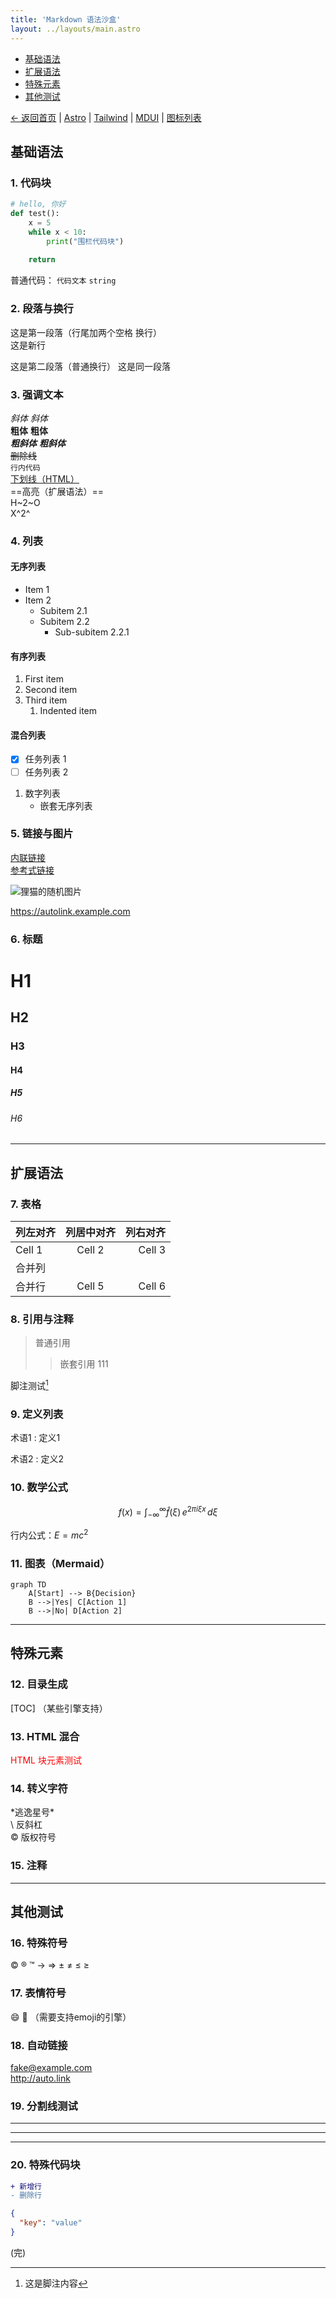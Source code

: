 ```yaml
---
title: 'Markdown 语法沙盒'
layout: ../layouts/main.astro
---
```



- [基础语法](#基础语法)
- [扩展语法](#扩展语法)
- [特殊元素](#特殊元素)
- [其他测试](#其他测试)


[← 返回首页](/)
| [Astro](https://docs.astro.build/en/getting-started/)
| [Tailwind](https://tailwindcss.com/docs/opacity)
| [MDUI](https://www.mdui.org/zh-cn/docs/2/components/card)
| [图标列表](/icons)



## 基础语法
### 1. 代码块
```python
# hello, 你好
def test():
    x = 5
    while x < 10:
        print("围栏代码块")
        
    return
```

普通代码： `代码文本` `string`

### 2. 段落与换行
这是第一段落（行尾加两个空格  换行）  
这是新行

这是第二段落（普通换行）
这是同一段落

### 3. 强调文本
*斜体* _斜体_  
**粗体** __粗体__  
***粗斜体*** ___粗斜体___  
~~删除线~~  
`行内代码`  
<u>下划线（HTML）</u>   
==高亮（扩展语法）==  
H~2~O  
X^2^  

### 4. 列表
#### 无序列表
- Item 1
- Item 2
  - Subitem 2.1
  - Subitem 2.2
    - Sub-subitem 2.2.1

#### 有序列表
1. First item
2. Second item
3. Third item
   1. Indented item

#### 混合列表
- [x] 任务列表 1
- [ ] 任务列表 2
1. 数字列表
   - 嵌套无序列表

### 5. 链接与图片
[内联链接](https://example.com)  
[参考式链接][1]  
<!--![图片替代文本](https://www.dmoe.cc/random.php "图片标题")-->
![狸猫的随机图片](https://api.miaomc.cn/image/get "图片标题")

<https://autolink.example.com>  

[1]: https://example.com/reference

### 6. 标题
# H1
## H2
### H3
#### H4
##### H5
###### H6

---

## 扩展语法

### 7. 表格
| 列左对齐   | 列居中对齐  |   列右对齐 |
|:-------|:------:|-------:|
| Cell 1 | Cell 2 | Cell 3 |
| 合并列    |        |        |
| 合并行    | Cell 5 | Cell 6 |

### 8. 引用与注释
> 普通引用
>> 嵌套引用
>> 111

脚注测试[^1]

[^1]: 这是脚注内容

### 9. 定义列表
术语1
: 定义1

术语2
: 定义2

### 10. 数学公式
$$
f(x) = \int_{-\infty}^\infty \hat f(\xi)\,e^{2 \pi i \xi x} \,d\xi
$$

行内公式：$E = mc^2$

### 11. 图表（Mermaid）
```mermaid
graph TD
    A[Start] --> B{Decision}
    B -->|Yes| C[Action 1]
    B -->|No| D[Action 2]
```

---

## 特殊元素

### 12. 目录生成
[TOC] （某些引擎支持）

### 13. HTML 混合
<div style="color: red">
HTML 块元素测试
</div>

### 14. 转义字符
\*逃逸星号\*  
\\ 反斜杠  
&#169; 版权符号

### 15. 注释
<!-- 这是隐藏的注释 -->

---

## 其他测试

### 16. 特殊符号
© ® ™ → ⇒ ± ≠ ≤ ≥

### 17. 表情符号
:smile: :rocket: （需要支持emoji的引擎）

### 18. 自动链接
<fake@example.com>  
http://auto.link

### 19. 分割线测试
---
***
___

### 20. 特殊代码块
```diff
+ 新增行
- 删除行
```

```json
{
  "key": "value"
}
```


(完)